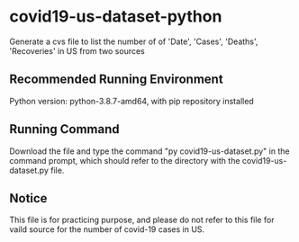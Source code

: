 # covid19-us-dataset-python
<p>
Generate a cvs file to list the number of of 'Date', 'Cases', 'Deaths', 'Recoveries' in US from two sources
</p>

## Recommended Running Environment 
<p>
Python version: python-3.8.7-amd64, with pip repository installed

## Running Command
<p>
Download the file and type the command "py covid19-us-dataset.py" in the command prompt, which should refer to the directory with the covid19-us-dataset.py file.
</p>

## Notice
<p>
This file is for practicing purpose, and please do not refer to this file for vaild source for the number of covid-19 cases in US.
</p>
